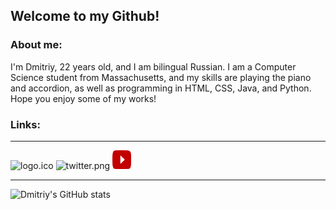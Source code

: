 
## Welcome to my Github!

### About me:
I'm Dmitriy, 22 years old, and I am bilingual Russian. I am a Computer Science student from Massachusetts, and my skills are playing the piano and accordion, as well as programming in HTML, CSS, Java, and Python. Hope you enjoy some of my works!

### Links:
***
![logo.ico](https://www.dhotspot.xyz)
![twitter.png](https://www.twitter.com/DmitriyShumkin)
<a href="https://www.youtube.com/channel/UCKQvTzeTizeamrvI9J4-t5A"><img src="yt.png" width="30" height="30"></a>
***
![Dmitriy's GitHub stats](https://github-readme-stats.vercel.app/api?username=DmitriyShum&show_icons=true&theme=radical)
